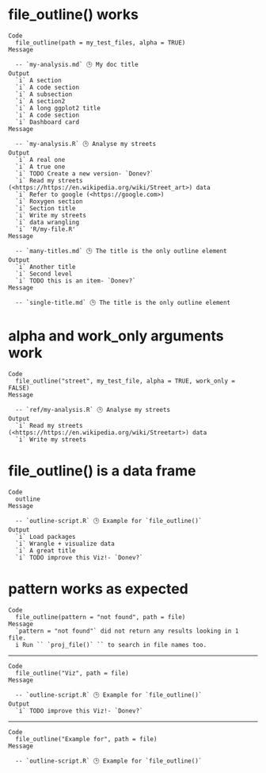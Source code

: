 # file_outline() works

    Code
      file_outline(path = my_test_files, alpha = TRUE)
    Message
      
      -- `my-analysis.md` 🕒 My doc title 
    Output
      `i` A section
      `i` A code section
      `i` A subsection
      `i` A section2
      `i` A long ggplot2 title
      `i` A code section
      `i` Dashboard card
    Message
      
      -- `my-analysis.R` 🕒 Analyse my streets 
    Output
      `i` A real one
      `i` A true one
      `i` TODO Create a new version- `Donev?`
      `i` Read my streets (<https://https://en.wikipedia.org/wiki/Street_art>) data
      `i` Refer to google (<https://google.com>)
      `i` Roxygen section
      `i` Section title
      `i` Write my streets
      `i` data wrangling
      `i` 'R/my-file.R'
    Message
      
      -- `many-titles.md` 🕒 The title is the only outline element 
    Output
      `i` Another title
      `i` Second level
      `i` TODO this is an item- `Donev?`
    Message
      
      -- `single-title.md` 🕒 The title is the only outline element 

# alpha and work_only arguments work

    Code
      file_outline("street", my_test_file, alpha = TRUE, work_only = FALSE)
    Message
      
      -- `ref/my-analysis.R` 🕒 Analyse my streets 
    Output
      `i` Read my streets (<https://https://en.wikipedia.org/wiki/Streetart>) data
      `i` Write my streets

# file_outline() is a data frame

    Code
      outline
    Message
      
      -- `outline-script.R` 🕒 Example for `file_outline()` 
    Output
      `i` Load packages
      `i` Wrangle + visualize data
      `i` A great title
      `i` TODO improve this Viz!- `Donev?`

# pattern works as expected

    Code
      file_outline(pattern = "not found", path = file)
    Message
      `pattern = "not found"` did not return any results looking in 1 file.
      i Run `` `proj_file()` `` to search in file names too.

---

    Code
      file_outline("Viz", path = file)
    Message
      
      -- `outline-script.R` 🕒 Example for `file_outline()` 
    Output
      `i` TODO improve this Viz!- `Donev?`

---

    Code
      file_outline("Example for", path = file)
    Message
      
      -- `outline-script.R` 🕒 Example for `file_outline()` 

